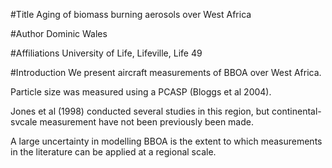 #Title
Aging of biomass burning aerosols over West Africa

#Author
Dominic Wales

#Affiliations
University of Life, Lifeville, Life 49


#Introduction
We present aircraft measurements of BBOA over West Africa.

Particle size was measured using a PCASP (Bloggs et al 2004).

Jones et al (1998) conducted several studies in this region, but continental-svcale measurement have not been previously been made.

A large uncertainty in modelling BBOA is the extent to which measurements in the literature can be applied at a regional scale.

